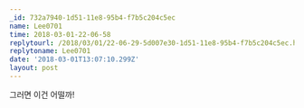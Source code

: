 ```yaml
---
_id: 732a7940-1d51-11e8-95b4-f7b5c204c5ec
name: Lee0701
time: 2018-03-01-22-06-58
replytourl: /2018/03/01/22-06-29-5d007e30-1d51-11e8-95b4-f7b5c204c5ec.html
replytoname: Lee0701
date: '2018-03-01T13:07:10.299Z'
layout: post
---
```

그러면 이건 어떨까!
